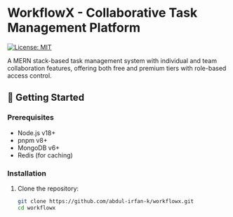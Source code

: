 # WorkflowX - Collaborative Task Management Platform

[![License: MIT](https://img.shields.io/badge/License-MIT-blue.svg)](https://opensource.org/licenses/MIT)

A MERN stack-based task management system with individual and team collaboration features, offering both free and premium tiers with role-based access control.


## 🚀 Getting Started

### Prerequisites
- Node.js v18+
- pnpm v8+
- MongoDB v6+
- Redis (for caching)

### Installation
1. Clone the repository:
   ```sh
   git clone https://github.com/abdul-irfan-k/workflowx.git
   cd workflowx
   ```